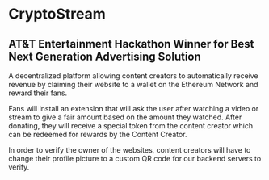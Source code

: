 # CryptoStream
## AT&T Entertainment Hackathon Winner for Best Next Generation Advertising Solution

A decentralized platform allowing content creators to automatically receive revenue by claiming their website to a wallet on the Ethereum Network and reward their fans.

Fans will install an extension that will ask the user after watching a video or stream to give a fair amount based on the amount they watched. After donating, they will receive a special token from the content creator which can be redeemed for rewards by the Content Creator.

In order to verify the owner of the websites, content creators will have to change their profile picture to a custom QR code for our backend servers to verify.
